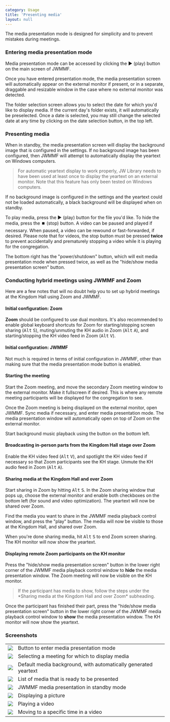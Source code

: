 ```yaml
---
category: Usage
title: 'Presenting media'
layout: null
---
```


The media presentation mode is designed for simplicity and to prevent mistakes during meetings.

### Entering media presentation mode

Media presentation mode can be accessed by clicking the ▶️ (play) button on the main screen of JWMMF.

Once you have entered presentation mode, the media presentation screen will automatically appear on the external monitor if present, or in a separate, draggable and resizable window in the case where no external monitor was detected.

The folder selection screen allows you to select the date for which you'd like to display media. If the current day's folder exists, it will automatically be preselected. Once a date is selected, you may still change the selected date at any time by clicking on the date selection button, in the top left.

### Presenting media

When in standby, the media presentation screen will display the background image that is configured in the settings. If no background image has been configured, then JWMMF will attempt to automatically display the yeartext on Windows computers.

<blockquote>For automatic yeartext display to work properly, JW Library needs to have been used at least once to display the yeartext on an external monitor. Note that this feature has only been tested on Windows computers.</blockquote>

If no background image is configured in the settings and the yeartext could not be loaded automatically, a black background will be displayed when on standby.

To play media, press the ▶️ (play) button for the file you'd like. To hide the media, press the ⏹️ (stop) button. A video can be paused and played if necessary. When paused, a video can be rewound or fast-forwarded, if desired. Please note that for videos, the stop button must be pressed **twice** to prevent accidentally and prematurely stopping a video while it is playing for the congregation.

The bottom right has the "power/shutdown" button, which will exit media presentation mode when pressed twice, as well as the "hide/show media presentation screen" button.

### Conducting hybrid meetings using JWMMF and Zoom

Here are a few notes that will no doubt help you to set up hybrid meetings at the Kingdom Hall using Zoom and JWMMF.

#### Initial configuration: Zoom

**Zoom** should be configured to use dual monitors. It's also recommended to enable global keyboard shortcuts for Zoom for starting/stopping screen sharing (<kbd>Alt</kbd> <kbd>S</kbd>), muting/unmuting the KH audio in Zoom (<kbd>Alt</kbd> <kbd>A</kbd>), and starting/stopping the KH video feed in Zoom (<kbd>Alt</kbd> <kbd>V</kbd>).

#### Initial configuration: JWMMF

Not much is required in terms of initial configuration in JWMMF, other than making sure that the media presentation mode button is enabled.

#### Starting the meeting

Start the Zoom meeting, and move the secondary Zoom meeting window to the external monitor. Make it fullscreen if desired. This is where any remote meeting participants will be displayed for the congregation to see.

Once the Zoom meeting is being displayed on the external monitor, open JWMMF. Sync media if necessary, and enter media presentation mode. The media presentation window will automatically open on top of Zoom on the external monitor.

Start background music playback using the button on the bottom left.

#### Broadcasting in-person parts from the Kingdom Hall stage over Zoom

Enable the KH video feed (<kbd>Alt</kbd> <kbd>V</kbd>), and spotlight the KH video feed if necessary so that Zoom participants see the KH stage. Unmute the KH audio feed in Zoom (<kbd>Alt</kbd> <kbd>A</kbd>).

#### Sharing media at the Kingdom Hall and over Zoom

Start sharing in Zoom by hitting <kbd>Alt</kbd> <kbd>S</kbd>. In the Zoom sharing window that pops up, choose the external monitor and enable both checkboxes on the bottom left (for sound and video optimization). The yeartext will now be shared over Zoom.

Find the media you want to share in the JWMMF media playback control window, and press the "play" button. The media will now be visible to those at the Kingdom Hall, and shared over Zoom.

When you're done sharing media, hit <kbd>Alt</kbd> <kbd>S</kbd> to end Zoom screen sharing. The KH monitor will now show the yeartext.

#### Displaying remote Zoom participants on the KH monitor

Press the "hide/show media presentation screen" button in the lower right corner of the JWMMF media playback control window to **hide** the media presentation window. The Zoom meeting will now be visible on the KH monitor.

<blockquote>If the participant has media to show, follow the steps under the *Sharing media at the Kingdom Hall and over Zoom* subheading.</blockquote>

Once the participant has finished their part, press the "hide/show media presentation screen" button in the lower right corner of the JWMMF media playback control window to **show** the media presentation window. The KH monitor will now show the yeartext.

### Screenshots

<table class="showcase">
<tr>
<td><a href="https://github.com/sircharlo/jw-meeting-media-fetcher/blob/master/docs/screenshots/launch-presentation-mode.png?raw=true" target="_blank"><img src="https://github.com/sircharlo/jw-meeting-media-fetcher/blob/master/docs/screenshots/launch-presentation-mode.png?raw=true"></a></td>
<td>Button to enter media presentation mode</td>
</tr>
<tr>
<td><a href="https://github.com/sircharlo/jw-meeting-media-fetcher/blob/master/docs/screenshots/meeting-picker.png?raw=true" target="_blank"><img src="https://github.com/sircharlo/jw-meeting-media-fetcher/blob/master/docs/screenshots/meeting-picker.png?raw=true"></a></td>
<td>Selecting a meeting for which to display media</td>
</tr>
<tr>
<td><a href="https://github.com/sircharlo/jw-meeting-media-fetcher/blob/master/docs/screenshots/default-background.png?raw=true" target="_blank"><img src="https://github.com/sircharlo/jw-meeting-media-fetcher/blob/master/docs/screenshots/default-background.png?raw=true"></a></td>
<td>Default media background, with automatically generated yeartext</td>
</tr>
<tr>
<td><a href="https://github.com/sircharlo/jw-meeting-media-fetcher/blob/master/docs/screenshots/media-list.png?raw=true" target="_blank"><img src="https://github.com/sircharlo/jw-meeting-media-fetcher/blob/master/docs/screenshots/media-list.png?raw=true"></a></td>
<td>List of media that is ready to be presented</td>
</tr>
<tr>
<td><a href="https://github.com/sircharlo/jw-meeting-media-fetcher/blob/master/docs/screenshots/standby-mode.png?raw=true" target="_blank"><img src="https://github.com/sircharlo/jw-meeting-media-fetcher/blob/master/docs/screenshots/standby-mode.png?raw=true"></a></td>
<td>JWMMF media presentation in standby mode</td>
</tr>
<tr>
<td><a href="https://github.com/sircharlo/jw-meeting-media-fetcher/blob/master/docs/screenshots/play-picture.png?raw=true" target="_blank"><img src="https://github.com/sircharlo/jw-meeting-media-fetcher/blob/master/docs/screenshots/play-picture.png?raw=true"></a></td>
<td>Displaying a picture</td>
</tr>
<tr>
<td><a href="https://github.com/sircharlo/jw-meeting-media-fetcher/blob/master/docs/screenshots/video-playing.png?raw=true" target="_blank"><img src="https://github.com/sircharlo/jw-meeting-media-fetcher/blob/master/docs/screenshots/video-playing.png?raw=true"></a></td>
<td>Playing a video</td>
</tr>
<tr>
<td><a href="https://github.com/sircharlo/jw-meeting-media-fetcher/blob/master/docs/screenshots/video-scrub.png?raw=true" target="_blank"><img src="https://github.com/sircharlo/jw-meeting-media-fetcher/blob/master/docs/screenshots/video-scrub.png?raw=true"></a></td>
<td>Moving to a specific time in a video</td>
</tr>
</table>
